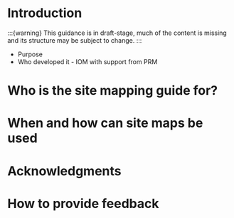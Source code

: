 # Introduction
:::{warning} This guidance is in draft-stage, much of the content is missing and its structure may be subject to change. :::

- Purpose
- Who developed it - IOM with support from PRM
# Who is the site mapping guide for?

# When and how can site maps be used

# Acknowledgments

# How to provide feedback
